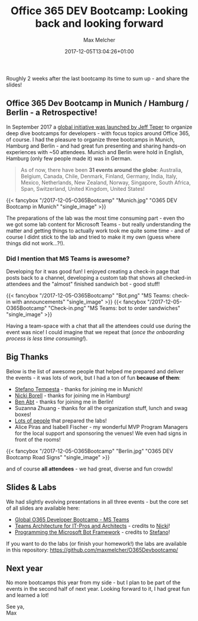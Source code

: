 ﻿---
title: "Office 365 DEV Bootcamp: Looking back and looking forward"
date: 2017-12-05T13:04:26+01:00
aliases:
   - "/post/2017-12-05-After-O365-DEV-Bootcamp-Is-Before-O365-DEV-Bootcamp/"
2017: "12"
author: "Max Melcher"
image: 
- "/images/go365devbootcamp_dark.png"
categories:
  - Community 
  - Conference
  - Development
  - MS Teams 
  - Office 365 
  - Office Graph
  - Bots
tags:
  - O365 Developer Bootcamp
  - Berlin
  - Hamburg
  - Munich
  - Benjamin Abt
  - Nicki Borell
  - Stefano Tempesta
featured: true
featured: "go365devbootcamp_dark.png" 
featuredalt : "Pic 2" 
featuredpath : "/images"
---

Roughly 2 weeks after the last bootcamp its time to sum up - and share the slides!<!--more-->

## Office 365 Dev Bootcamp in Munich / Hamburg / Berlin - a Retrospective!

In September 2017 a [global initiative was launched by Jeff Teper](https://dev.office.com/blogs/global-office365-developer-bootcamp) to organize deep dive bootcamps for developers - with focus topics around Office 365, of course. I had the pleasure to organize three bootcamps in Munich, Hamburg and Berlin - and had great fun presenting and sharing hands-on experiences with ~50 attendees. Munich and Berlin were hold in English, Hamburg (only few people made it) was in German. 

> As of now, there have been **31 events around the globe**:  Australia, Belgium, Canada, Chile, Denmark, Finland, Germany, India, Italy, Mexico, Netherlands, New Zealand, Norway, Singapore, South Africa, Span, Switzerland, United Kingdom, United States! 

{{< fancybox "/2017-12-05-O365Bootcamp" "Munich.jpg" "O365 DEV Bootcamp in Munich" "single_image" >}}

The preparations of the lab was the most time consuming part - even tho we got some lab content for Microsoft Teams - but really understanding the matter and getting things to actually work took me quite some time - and of course I didnt stick to the lab and tried to make it my own (guess where things did not work...?!). 
### Did I mention that MS Teams is awesome? 
Developing for it was good fun! I enjoyed creating a check-in page that posts back to a channel, developing a custom tab that shows all checked-in attendees and the "almost" finished sandwich bot - good stuff!

{{< fancybox "/2017-12-05-O365Bootcamp" "Bot.png" "MS Teams: check-in with announcements" "single_image" >}}
{{< fancybox "/2017-12-05-O365Bootcamp" "Check-in.png" "MS Teams: bot to order sandwiches" "single_image" >}}

Having a team-space with a chat that all the attendees could use during the event was nice! I could imagine that we repeat that (*once the onboarding process is less time consuming!*).

## Big Thanks

Below is the list of awesome people that helped me prepared and deliver the events - it was lots of work, but I had a ton of fun **because of them**:

- [Stefano Tempesta](http://tempesta.space/) - thanks for joining me in Munich!
- [Nicki Borell](http://nickiborell.com/) - thanks for joining me in Hamburg!
- [Ben Abt](https://schwabencode.com) - thanks for joining me in Berlin!
- Suzanna Zhuang - thanks for all the organization stuff, lunch and swag boxes!
- [Lots of people](https://github.com/OfficeDev/TrainingContent) that prepared the labs!
- Alice Piras and Isabell Fischer - my wonderful MVP Program Managers for the local support and sponsoring the venues! We even had signs in front of the rooms!

{{< fancybox "/2017-12-05-O365Bootcamp" "Berlin.jpg" "O365 DEV Bootcamp Road Signs" "single_image" >}}

and of course **all attendees** - we had great, diverse and fun crowds!

## Slides & Labs

We had slightly evolving presentations in all three events - but the core set of all slides are available here:

- <a href="/2017-12-05-O365Bootcamp/Global O365 Developer Bootcamp.pdf" target="_blank" class="record">Global O365 Developer Bootcamp - MS Teams</a>
- <a href="/2017-12-05-O365Bootcamp/Teams Architecture for IT-Pros and Architects.pdf" target="_blank" class="record">Teams Architecture for IT-Pros and Architects</a> - credits to [Nicki](http://nickiborell.com/)!
- <a href="/2017-12-05-O365Bootcamp/Programming the Microsoft Bot Framework.pdf" target="_blank" class="record">Programming the Microsoft Bot Framework</a>  - credits to [Stefano](http://tempesta.space/)!

If you want to do the labs (or finish your homework!) the labs are available in this repository: <a class="record" target="_blank" href="https://github.com/maxmelcher/O365Devbootcamp/">https://github.com/maxmelcher/O365Devbootcamp/</a>

## Next year

No more bootcamps this year from my side - but I plan to be part of the events in the second half of next year. Looking forward to it, I had great fun and learned a lot!

See ya,  
Max
